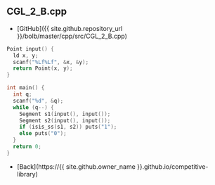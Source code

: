 ## CGL_2_B.cpp

- [GitHub]({{ site.github.repository_url }}/bolb/master/cpp/src/CGL_2_B.cpp)

```cpp
Point input() {
  ld x, y;
  scanf("%Lf%Lf", &x, &y);
  return Point(x, y);
}

int main() {
  int q;
  scanf("%d", &q);
  while (q--) {
    Segment s1(input(), input());
    Segment s2(input(), input());
    if (isis_ss(s1, s2)) puts("1");
    else puts("0");
  }
  return 0;
}
```

- [Back](https://{{ site.github.owner_name }}.github.io/competitive-library)
